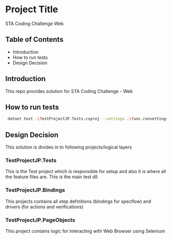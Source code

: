 # Project Title

STA Coding Challenge Web

## Table of Contents

- Introduction
- How to run tests
- Design Decision

## Introduction

This repo provides solution for STA Coding Challenge - Web

## How to run tests

```bash
 dotnet test .\TestProjectJP.Tests.csproj --settings .\func.runsettings
```

## Design Decision

This solution is divides in to following projects/logical layers

### TestProjectJP.Tests

This is the Test project which is responsible for setup and also it is where all the feature files are. This is the main test dll. 

### TestProjectJP.Bindings

This projects contains all step definitions (bindings for specflow) and drivers (for actions and verifications)

### TestProjectJP.PageObjects

This project contains logic for interacting with Web Browser using Selenium


